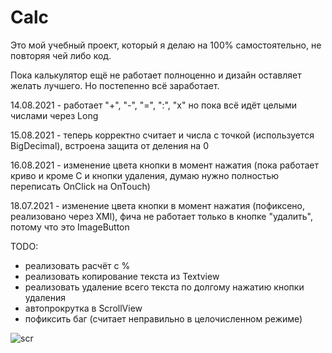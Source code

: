 # Calc

Это мой учебный проект, который я делаю на 100% самостоятельно, не повторяя чей либо код.


Пока калькулятор ещё не работает полноценно и дизайн оставляет желать лучшего. Но постепенно всё заработает.

14.08.2021 - работает "+", "-", "=", ":", "х"
но пока всё идёт целыми числами через Long

15.08.2021 - теперь корректно считает и числа с точкой (используется BigDecimal), встроена защита от деления на 0

16.08.2021 - изменение цвета кнопки в момент нажатия (пока работает криво и кроме C и кнопки удаления, думаю нужно полностью переписать OnClick на OnTouch)

18.07.2021 - изменение цвета кнопки в момент нажатия (пофиксено, реализовано через XMl), фича не работает только в кнопке "удалить", потому что это ImageButton



TODO:
- реализовать расчёт с %
- реализовать копирование текста из Textview
- реализовать удаление всего текста по долгому нажатию кнопки удаления
- автопрокрутка в ScrollView
- пофиксить баг (считает неправильно в целочисленном режиме)


![scr](https://user-images.githubusercontent.com/59067552/129471271-75975962-3654-4d4e-b837-e24797fa8a09.png)

